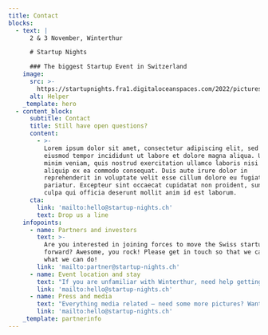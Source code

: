 ```yaml
---
title: Contact
blocks:
  - text: |
      2 & 3 November, Winterthur

      # Startup Nights

      ### The biggest Startup Event in Switzerland
    image:
      src: >-
        https://startupnights.fra1.digitaloceanspaces.com/2022/pictures/ambient.jpg
      alt: Helper
    _template: hero
  - content_block:
      subtitle: Contact
      title: Still have open questions?
      content:
        - >-
          Lorem ipsum dolor sit amet, consectetur adipiscing elit, sed do
          eiusmod tempor incididunt ut labore et dolore magna aliqua. Ut enim ad
          minim veniam, quis nostrud exercitation ullamco laboris nisi ut
          aliquip ex ea commodo consequat. Duis aute irure dolor in
          reprehenderit in voluptate velit esse cillum dolore eu fugiat nulla
          pariatur. Excepteur sint occaecat cupidatat non proident, sunt in
          culpa qui officia deserunt mollit anim id est laborum.
      cta:
        link: 'mailto:hello@startup-nights.ch'
        text: Drop us a line
    infopoints:
      - name: Partners and investors
        text: >-
          Are you interested in joining forces to move the Swiss startup scene
          forward? Awesome, you rock! Please get in touch so that we can see
          what we can do!
        link: 'mailto:partner@startup-nights.ch'
      - name: Event location and stay
        text: "If you are unfamiliar with Winterthur, need help getting around or finding a place to stay feel free to drop us a line. Most of our team members are locals and can tell you exactly where you find the good spots \U0001F609"
        link: 'mailto:hello@startup-nights.ch'
      - name: Press and media
        text: "Everything media related – need some more pictures? Want an interview with someone in our team? Drop us a line with your request and we’ll get back to you soon \U0001F680"
        link: 'mailto:hello@startup-nights.ch'
    _template: partnerinfo
---
```













